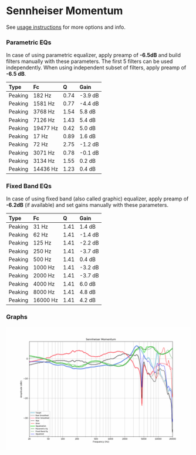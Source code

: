 # Sennheiser Momentum
See [usage instructions](https://github.com/jaakkopasanen/AutoEq#usage) for more options and info.

### Parametric EQs
In case of using parametric equalizer, apply preamp of **-6.5dB** and build filters manually
with these parameters. The first 5 filters can be used independently.
When using independent subset of filters, apply preamp of **-6.5 dB**.

| Type    | Fc       |    Q | Gain    |
|:--------|:---------|:-----|:--------|
| Peaking | 182 Hz   | 0.74 | -3.9 dB |
| Peaking | 1581 Hz  | 0.77 | -4.4 dB |
| Peaking | 3768 Hz  | 1.54 | 5.8 dB  |
| Peaking | 7126 Hz  | 1.43 | 5.4 dB  |
| Peaking | 19477 Hz | 0.42 | 5.0 dB  |
| Peaking | 17 Hz    | 0.89 | 1.6 dB  |
| Peaking | 72 Hz    | 2.75 | -1.2 dB |
| Peaking | 3071 Hz  | 0.78 | -0.1 dB |
| Peaking | 3134 Hz  | 1.55 | 0.2 dB  |
| Peaking | 14436 Hz | 1.23 | 0.4 dB  |

### Fixed Band EQs
In case of using fixed band (also called graphic) equalizer, apply preamp of **-6.2dB**
(if available) and set gains manually with these parameters.

| Type    | Fc       |    Q | Gain    |
|:--------|:---------|:-----|:--------|
| Peaking | 31 Hz    | 1.41 | 1.4 dB  |
| Peaking | 62 Hz    | 1.41 | -1.4 dB |
| Peaking | 125 Hz   | 1.41 | -2.2 dB |
| Peaking | 250 Hz   | 1.41 | -3.7 dB |
| Peaking | 500 Hz   | 1.41 | 0.4 dB  |
| Peaking | 1000 Hz  | 1.41 | -3.2 dB |
| Peaking | 2000 Hz  | 1.41 | -3.7 dB |
| Peaking | 4000 Hz  | 1.41 | 6.0 dB  |
| Peaking | 8000 Hz  | 1.41 | 4.8 dB  |
| Peaking | 16000 Hz | 1.41 | 4.2 dB  |

### Graphs
![](./Sennheiser%20Momentum.png)